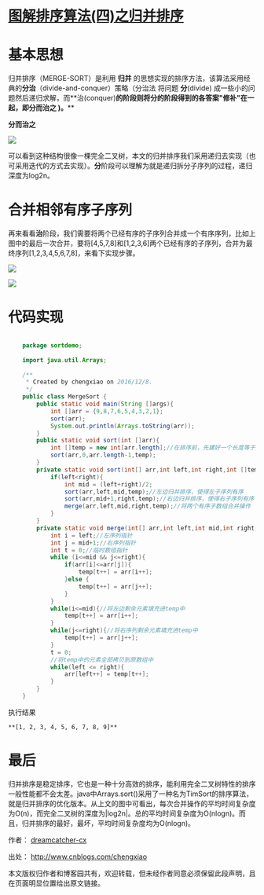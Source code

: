 # [图解排序算法(四)之归并排序][0]

# 基本思想

 归并排序（MERGE-SORT）是利用 **归并** 的思想实现的排序方法，该算法采用经典的**分治**（divide-and-conquer）策略（分治法 将问题 **分**(divide) 成一些小的问题然后递归求解，而**治(conquer)**的阶段则将分的阶段得到的各答案"修补"在一起，即分而治之 )。****

**分而治之**

![][1]

 可以看到这种结构很像一棵完全二叉树，本文的归并排序我们采用递归去实现（也可采用迭代的方式去实现）。**分**阶段可以理解为就是递归拆分子序列的过程，递归深度为log2n。

# 合并相邻有序子序列

 再来看看**治**阶段，我们需要将两个已经有序的子序列合并成一个有序序列，比如上图中的最后一次合并，要将[4,5,7,8]和[1,2,3,6]两个已经有序的子序列，合并为最终序列[1,2,3,4,5,6,7,8]，来看下实现步骤。

![][2]

![][3]

# 代码实现

 
```java

    package sortdemo;
    
    import java.util.Arrays;
    
    /**
     * Created by chengxiao on 2016/12/8.
     */
    public class MergeSort {
        public static void main(String []args){
            int []arr = {9,8,7,6,5,4,3,2,1};
            sort(arr);
            System.out.println(Arrays.toString(arr));
        }
        public static void sort(int []arr){
            int []temp = new int[arr.length];//在排序前，先建好一个长度等于原数组长度的临时数组，避免递归中频繁开辟空间
            sort(arr,0,arr.length-1,temp);
        }
        private static void sort(int[] arr,int left,int right,int []temp){
            if(left<right){
                int mid = (left+right)/2;
                sort(arr,left,mid,temp);//左边归并排序，使得左子序列有序
                sort(arr,mid+1,right,temp);//右边归并排序，使得右子序列有序
                merge(arr,left,mid,right,temp);//将两个有序子数组合并操作
            }
        }
        private static void merge(int[] arr,int left,int mid,int right,int[] temp){
            int i = left;//左序列指针
            int j = mid+1;//右序列指针
            int t = 0;//临时数组指针
            while (i<=mid && j<=right){
                if(arr[i]<=arr[j]){
                    temp[t++] = arr[i++];
                }else {
                    temp[t++] = arr[j++];
                }
            }
            while(i<=mid){//将左边剩余元素填充进temp中
                temp[t++] = arr[i++];
            }
            while(j<=right){//将右序列剩余元素填充进temp中
                temp[t++] = arr[j++];
            }
            t = 0;
            //将temp中的元素全部拷贝到原数组中
            while(left <= right){
                arr[left++] = temp[t++];
            }
        }
    }
```

执行结果

    **[1, 2, 3, 4, 5, 6, 7, 8, 9]**

# 最后

 归并排序是稳定排序，它也是一种十分高效的排序，能利用完全二叉树特性的排序一般性能都不会太差。java中Arrays.sort()采用了一种名为TimSort的排序算法，就是归并排序的优化版本。从上文的图中可看出，每次合并操作的平均时间复杂度为O(n)，而完全二叉树的深度为|log2n|。总的平均时间复杂度为O(nlogn)。而且，归并排序的最好，最坏，平均时间复杂度均为O(nlogn)。

作者： [dreamcatcher-cx][4]

出处： [<http://www.cnblogs.com/chengxiao>][4]

本文版权归作者和博客园共有，欢迎转载，但未经作者同意必须保留此段声明，且在页面明显位置给出原文链接。

[0]: http://www.cnblogs.com/chengxiao/p/6194356.html
[1]: ../img/452283750.png
[2]: ../img/468169540.png
[3]: ../img/588010220.png
[4]: http://www.cnblogs.com/chengxiao/